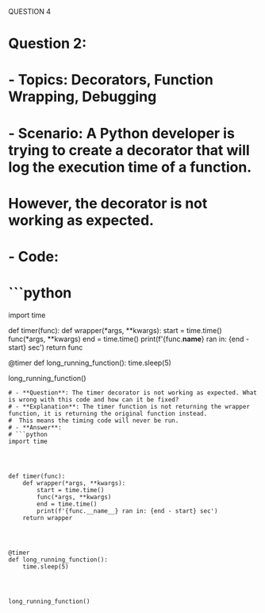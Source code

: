 QUESTION 4
# Question 2:




# - **Topics**: Decorators, Function Wrapping, Debugging
# - **Scenario**: A Python developer is trying to create a decorator that will log the execution time of a function.
#  However, the decorator is not working as expected.
# - **Code**:
# ```python
import time




def timer(func):
    def wrapper(*args, **kwargs):
        start = time.time()
        func(*args, **kwargs)
        end = time.time()
        print(f'{func.__name__} ran in: {end - start} sec')
    return func




@timer
def long_running_function():
    time.sleep(5)




long_running_function()
```
# - **Question**: The timer decorator is not working as expected. What is wrong with this code and how can it be fixed?
# - **Explanation**: The timer function is not returning the wrapper function, it is returning the original function instead.
#  This means the timing code will never be run.
# - **Answer**:
# ```python
import time




def timer(func):
    def wrapper(*args, **kwargs):
        start = time.time()
        func(*args, **kwargs)
        end = time.time()
        print(f'{func.__name__} ran in: {end - start} sec')
    return wrapper




@timer
def long_running_function():
    time.sleep(5)




long_running_function()
```
